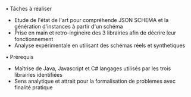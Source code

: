 • Tâches à réaliser
- Etude de l'état de l'art pour compréhende JSON SCHEMA et la génération d'instances à partir d'un schéma
- Prise en main et retro-ingineire des 3 librairies afin de décrire leur fonctionnement
- Analyse expérimentale en utilisant des schémas réels et synthetiques

• Prérequis
- Maîtrise de Java, Javascript et C# langages utilisés par les trois librairies identifiées
- Sens analytique et attrait pour la formalisation de problemes avec finalité pratique
